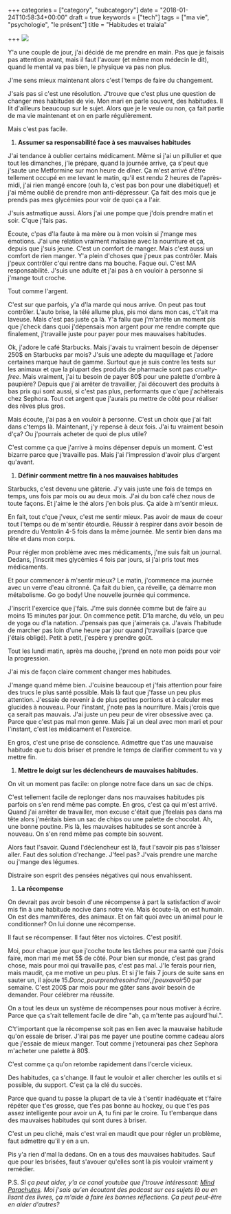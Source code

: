+++
categories = ["category", "subcategory"]
date = "2018-01-24T10:58:34+00:00"
draft = true
keywords = ["tech"]
tags = ["ma vie", "psychologie", "le présent"]
title = "Habitudes et tralala"

+++
![](/uploads/2018/01/24/7-habitudes-de-vie-des-gens-excellents-pour-réussir-sa-vie.jpg)

Y'a une couple de jour, j'ai décidé de me prendre en main. Pas que je faisais pas attention avant, mais il faut l'avouer (et même mon médecin le dit), quand le mental va pas bien, le physique va pas non plus.

J'me sens mieux maintenant alors c'est l'temps de faire du changement.

J'sais pas si c'est une résolution. J'trouve que c'est plus une question de changer mes habitudes de vie. Mon mari en parle souvent, des habitudes. Il lit d'ailleurs beaucoup sur le sujet. Alors que je le veule ou non, ça fait partie de ma vie maintenant et on en parle régulièrement.

Mais c'est pas facile.

1. **Assumer sa responsabilité face à ses mauvaises habitudes**

J'ai tendance à oublier certains médicament. Même si j'ai un pillulier et que tout les dimanches, j'le prépare, quand la journée arrive, ça s'peut que j'saute une Metformine sur mon heure de dîner. Ça m'est arrivé d'être tellement occupé en me levant le matin, qu'il est rendu 2 heures de l'après-midi, j'ai rien mangé encore (ouh la, c'est pas bon pour une diabétique!) et j'ai même oublié de prendre mon anti-dépresseur. Ça fait des mois que je prends pas mes glycémies pour voir de quoi ça a l'air.

J'suis astmatique aussi. Alors j'ai une pompe que j'dois prendre matin et soir. C'que j'fais pas.

Écoute, c'pas d'la faute à ma mère ou à mon voisin si j'mange mes émotions. J'ai une relation vraiment malsaine avec la nourriture et ça, depuis que j'suis jeune. C'est un comfort de manger. Mais c'est aussi un comfort de rien manger. Y'a plein d'choses que j'peux pas contrôler. Mais j'peux contrôler c'qui rentre dans ma bouche. Faque oui. C'est MA responsabilité. J'suis une adulte et j'ai pas à en vouloir à personne si j'mange tout croche.

Tout comme l'argent.

C'est sur que parfois, y'a d'la marde qui nous arrive. On peut pas tout contrôler. L'auto brise, la télé allume plus, pis moi dans mon cas, c't'ait ma laveuse. Mais c'est pas juste ça là. Y'a fallu que j'm'arrête un moment pis que j'check dans quoi j'dépensais mon argent pour me rendre compte que finalement, j'travaille juste pour payer pour mes mauvaises habitudes.

Ok, j'adore le café Starbucks. Mais j'avais tu vraiment besoin de dépenser 250$ en Starbucks par mois? J'suis une adepte du maquillage et j'adore certaines marque haut de gamme. Surtout que je suis contre les tests sur les animaux et que la plupart des produits de pharmacie sont pas _cruelty-free_. Mais vraiment, j'ai tu besoin de payer 80$ pour une palette d'ombre à paupière? Depuis que j'ai arrêter de travailler, j'ai découvert des produits à bas prix qui sont aussi, si c'est pas plus, performants que c'que j'achèterais chez Sephora. Tout cet argent que j'aurais pu mettre de côté pour réaliser des rêves plus gros.

Mais écoute, j'ai pas à en vouloir à personne. C'est un choix que j'ai fait dans c'temps là. Maintenant, j'y repense à deux fois. J'ai tu vraiment besoin d'ça? Ou j'pourrais acheter de quoi de plus utile?

C'est comme ça que j'arrive à moins dépenser depuis un moment. C'est bizarre parce que j'travaille pas. Mais j'ai l'impression d'avoir plus d'argent qu'avant.

1. **Définir comment mettre fin à nos mauvaises habitudes**

Starbucks, c'est devenu une gâterie. J'y vais juste une fois de temps en temps, uns fois par mois ou au deux mois. J'ai du bon café chez nous de toute façons. Et j'aime le thé alors j'en bois plus. Ça aide à m'sentir mieux.

En fait, tout c'que j'veux, c'est me sentir mieux. Pas avoir de maux de coeur tout l'temps ou de m'sentir étourdie. Réussir à respirer dans avoir besoin de prendre du Ventolin 4-5 fois dans la même journée. Me sentir bien dans ma tête et dans mon corps.

Pour régler mon problème avec mes médicaments, j'me suis fait un journal. Dedans, j'inscrit mes glycémies 4 fois par jours, si j'ai pris tout mes médicaments.

Et pour commencer à m'sentir mieux? Le matin, j'commence ma journée avec un verre d'eau citronné. Ça fait du bien, ça réveille, ça démarre mon métabolisme. Go go body! Une nouvelle journée qui commence.

J'inscrit l'exercice que j'fais. J'me suis donnée comme but de faire au moins 15 minutes par jour. On commence petit. D'la marche, du vélo, un peu de yoga ou d'la natation. J'pensais pas que j'aimerais ça. J'avais l'habitude de marcher pas loin d'une heure par jour quand j'travaillais (parce que j'étais obligé). Petit à petit, j'espère y prendre goût.

Tout les lundi matin, après ma douche, j'prend en note mon poids pour voir la progression.

J'ai mis de façon claire comment changer mes habitudes.

J'mange quand même bien. J'cuisine beaucoup et j'fais attention pour faire des trucs le plus santé possible. Mais là faut que j'fasse un peu plus attention. J'essaie de revenir à de plus petites portions et à calculer mes glucides à nouveau. Pour l'instant, j'note pas la nourriture. Mais j'crois que ça serait pas mauvais. J'ai juste un peu peur de virer obsessive avec ça. Parce que c'est pas mal mon genre. Mais j'ai un deal avec mon mari et pour l'instant, c'est les médicament et l'exercice.

En gros, c'est une prise de conscience. Admettre que t'as une mauvaise habitude que tu dois briser et prendre le temps de clarifier comment tu va y mettre fin.

1. **Mettre le doigt sur les déclencheurs de mauvaises habitudes.**

On vit un moment pas facile: on plonge notre face dans un sac de chips.

C'est tellement facile de replonger dans nos mauvaises habitudes pis parfois on s'en rend même pas compte. En gros, c'est ça qui m'est arrivé. Quand j'ai arrêter de travailler, mon excuse c'était que j'feelais pas dans ma tête alors j'méritais bien un sac de chips ou une palette de chocolat. Ah, une bonne poutine. Pis là, les mauvaises habitudes se sont ancrée à nouveau. On s'en rend même pas compte bin souvent.

Alors faut l'savoir. Quand l'déclencheur est là, faut l'savoir pis pas s'laisser aller. Faut des solution d'rechange. J'feel pas? J'vais prendre une marche ou j'mange des légumes.

Distraire son esprit des pensées négatives qui nous envahissent.

1. **La récompense**

On devrait pas avoir besoin d'une récompense à part la satisfaction d'avoir mis fin à une habitude nocive dans notre vie. Mais écoute-là, on est humain. On est des mammifères, des animaux. Et on fait quoi avec un animal pour le conditionner? On lui donne une récompense.

Il faut se récompenser. Il faut fêter nos victoires. C'est positif.

Moi, pour chaque jour que j'coche toute les tâches pour ma santé que j'dois faire, mon mari me met 5$ de côté. Pour bien sur monde, c'est pas grand chose, mais pour moi qui travaille pas, c'est pas mal. J'le ferais pour rien, mais maudit, ça me motive un peu plus. Et si j'le fais 7 jours de suite sans en sauter un, il ajoute 15$. Donc, pour prendre soin d'moi, j'peux avoir 50$ par semaine. C'est 200$ par mois pour me gâter sans avoir besoin de demander. Pour célébrer ma réussite.

On a tout les deux un système de récompenses pour nous motiver à écrire. Parce que ça s'rait tellement facile de dire "ah, ça m'tente pas aujourd'hui.".

C't'important que la récompense soit pas en lien avec la mauvaise habitude qu'on essaie de briser. J'irai pas me payer une poutine comme cadeau alors que j'essaie de mieux manger. Tout comme j'retounerai pas chez Sephora m'acheter une palette à 80$.

C'est comme ça qu'on retombe rapidement dans l'cercle vicieux.

Des habitudes, ça s'change. Il faut le vouloir et aller chercher les outils et si possible, du support. C'est ça la clé du succès.

Parce que quand tu passe la plupart de ta vie à t'sentir inadéquate et t'faire répéter que t'es grosse, que t'es pas bonne au hockey, ou que t'es pas assez intelligente pour avoir un A, tu fini par le croire. Tu t'embarque dans des mauvaises habitudes qui sont dures à briser.

C'est un peu cliché, mais c'est vrai en maudit que pour régler un problème, faut admettre qu'il y en a un.

Pis y'a rien d'mal la dedans. On en a tous des mauvaises habitudes. Sauf que pour les brisées, faut s'avouer qu'elles sont là pis vouloir vraiment y remédier.

P.S. _Si ça peut aider, y'a ce canal youtube que j'trouve intéressant:_ [_Mind Parachutes_](https://www.youtube.com/channel/UCw6QERlD_3aPlWaPAE3wTMw "Mind Parachutes")_. Moi j'sais qu'en écoutant des podcast sur ces sujets là ou en lisant des livres, ça m'aide à faire les bonnes réflections. Ça peut peut-être en aider d'autres?_